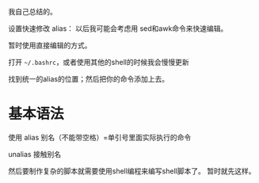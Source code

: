 
我自己总结的。

设置快速修改 alias：
以后我可能会考虑用 sed和awk命令来快速编辑。

暂时使用直接编辑的方式。

打开 `~/.bashrc`，或者使用其他的shell的时候我会慢慢更新

找到统一的alias的位置；然后把你的命令添加上去。


# 基本语法

使用 alias 别名（不能带空格）=单引号里面实际执行的命令

unalias 接触别名

然后要制作复杂的脚本就需要使用shell编程来编写shell脚本了。 
暂时就先这样。

